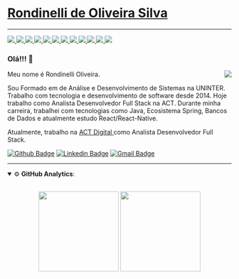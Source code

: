 # [Rondinelli de Oliveira Silva](https://www.linkedin.com/in/rondinelli-oliveira-3937ab93/)

--- 

<a href="https://github.com/rondinelli-oliveira">
  <img src="https://img.shields.io/badge/MySQL-00000F?style=for-the-badge&logo=mysql&logoColor=white">
</a>
<a href="https://github.com/rondinelli-oliveira">
  <img src="https://img.shields.io/badge/PostgreSQL-316192?style=for-the-badge&logo=postgresql&logoColor=white">
</a>
<a href="https://github.com/rondinelli-oliveira">
  <img src="https://img.shields.io/badge/Java-ED8B00?style=for-the-badge&logo=java&logoColor=white">
</a>
<a href="https://github.com/rondinelli-oliveira">
  <img src="https://img.shields.io/badge/Spring-6DB33F?style=for-the-badge&logo=spring&logoColor=white">
</a>
<a href="https://github.com/rondinelli-oliveira">
  <img src="https://img.shields.io/badge/JavaScript-F7DF1E?style=for-the-badge&logo=javascript&logoColor=black">
</a>
<a href="https://github.com/rondinelli-oliveira">
  <img src="https://img.shields.io/badge/TypeScript-007ACC?style=for-the-badge&logo=typescript&logoColor=white">
</a>
<a href="https://github.com/rondinelli-oliveira">
  <img src="https://img.shields.io/badge/CSS3-1572B6?style=for-the-badge&logo=css3&logoColor=white">
</a>
<a href="https://github.com/rondinelli-oliveira">
  <img src="https://img.shields.io/badge/HTML5-E34F26?style=for-the-badge&logo=html5&logoColor=white">
</a>
<a href="https://github.com/rondinelli-oliveira">
  <img src="https://img.shields.io/badge/Node.js-43853D?style=for-the-badge&logo=node-dot-js&logoColor=white">
</a>
<a href="https://github.com/rondinelli-oliveira">
  <img src="https://img.shields.io/badge/Yarn-2C8EBB?style=for-the-badge&logo=yarn&logoColor=white">
</a>
<a href="https://github.com/rondinelli-oliveira">
  <img src="https://img.shields.io/badge/React-20232A?style=for-the-badge&logo=react&logoColor=61DAFB">
</a>
<a href="https://github.com/rondinelli-oliveira">
  <img src="https://img.shields.io/badge/React_Native-20232A?style=for-the-badge&logo=react&logoColor=61DAFB">
</a>





### Olá!!! 👋

<div>  
  <img align="right" src="https://gfycat.com/fr/realisticinsistentgoldfish"/>
  
  <p>Meu nome é Rondinelli Oliveira.</p>

  <p>
    Sou Formado em de Análise e Desenvolvimento de Sistemas na UNINTER. 
    Trabalho com tecnologia e desenvolvimento de software desde 2014. 
    Hoje trabalho como Analista Desenvolvedor Full Stack na ACT. 
    Durante minha carreira, trabalhei com tecnologias como Java, Ecosistema Spring, Bancos de Dados e atualmente estudo React/React-Native.
  </p>
</div>

<p>Atualmente, trabalho na <a href="http://actdigital.com"> ACT Digital </a> como Analista Desenvolvedor Full Stack.</p>

[![Github Badge](https://img.shields.io/badge/GitHub-100000?style=for-the-badge&logo=github&logoColor=white&link=https://github.com/rondinelli-oliveira)](https://github.com/rondinelli-oliveira)
[![Linkedin Badge](https://img.shields.io/badge/LinkedIn-0077B5?style=for-the-badge&logo=linkedin&logoColor=white&link=https://www.linkedin.com/in/rondinelli-oliveira-3937ab93/)](https://www.linkedin.com/in/rondinelli-oliveira-3937ab93/)
[![Gmail Badge](https://img.shields.io/badge/Gmail-D14836?style=for-the-badge&logo=gmail&logoColor=whitelink=mailto:rondinelliads@gmail.com)](mailto:rondinelliads@gmail.com/)

--- 

<details open>
    <summary>⚙ <b>GitHub Analytics</b>: </summary>
    <br>
    <p align="center">
        <img height="180em" src="https://github-readme-stats-eight-theta.vercel.app/api?username=rondinelli-oliveira&show_icons=true&theme=tokyonight&include_all_commits=true&count_private=true"/>
        <img height="180em" src="https://github-readme-stats-eight-theta.vercel.app/api/top-langs/?username=rondinelli-oliveira&layout=compact&langs_count=8&theme=tokyonight&include_all_commits=true&count_private=true"/>
    </p>
</details>

<br>



<!--
**rondinelli-oliveira/rondinelli-oliveira** is a ✨ _special_ ✨ repository because its `README.md` (this file) appears on your GitHub profile.

Here are some ideas to get you started:

- 🔭 I’m currently working on ...
- 🌱 I’m currently learning ...
- 👯 I’m looking to collaborate on ...
- 🤔 I’m looking for help with ...
- 💬 Ask me about ...
- 📫 How to reach me: ...
- 😄 Pronouns: ...
- ⚡ Fun fact: ...
-->
